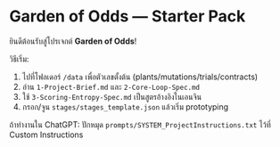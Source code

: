 # Garden of Odds — Starter Pack

ยินดีต้อนรับสู่โปรเจกต์ **Garden of Odds**!

วิธีเริ่ม:
1) ไปที่โฟลเดอร์ `/data` เพื่อตัวเลขตั้งต้น (plants/mutations/trials/contracts)
2) อ่าน `1-Project-Brief.md` และ `2-Core-Loop-Spec.md`
3) ใช้ `3-Scoring-Entropy-Spec.md` เป็นสูตรอ้างอิงในเอนจิน
4) กรอก/จูน `stages/stages_template.json` แล้วเริ่ม prototyping

ถ้าทำงานใน ChatGPT: ปักหมุด `prompts/SYSTEM_ProjectInstructions.txt` ไว้ที่ Custom Instructions
